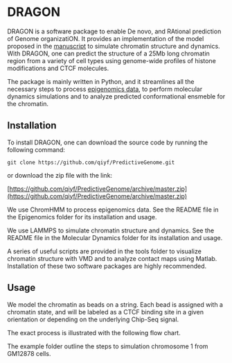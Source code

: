 # DRAGON  
DRAGON is a software package to enable De novo, and RAtional prediction of Genome organizatiON. It provides an implementation of the model proposed in the [manuscript](https://www.biorxiv.org/content/early/2018/03/15/282095) to simulate chromatin structure and dynamics. With DRAGON, one can predict the structure of a 25Mb long chromatin region from a variety of cell types using genome-wide profiles of histone modifications and CTCF molecules. 

The package is mainly written in Python, and it streamlines all the necessary steps to process [epigenomics data](./chromatinStates), to perform molecular dynamics simulations and to analyze predicted conformational ensmeble for the chromatin. 


## Installation
To install DRAGON, one can download the source code by running the following command:
```
git clone https://github.com/qiyf/PredictiveGenome.git
```
or download the zip file with the link:  

[https://github.com/qiyf/PredictiveGenome/archive/master.zip](https://github.com/qiyf/PredictiveGenome/archive/master.zip)  

We use ChromHMM to process epigenomics data. See the README file in the Epigenomics folder for its installation and usage. 

We use LAMMPS to simulate chromatin structure and dynamics. See the README file in the Molecular Dynamics folder for its installation and usage. 

A series of useful scripts are provided in the tools folder to visualize chromatin structure with VMD and to analyze contact maps using Matlab. Installation of these two software packages are highly recommended. 

## Usage

We model the chromatin as beads on a string. Each bead is assigned with a chromatin state, and will be labeled as a CTCF binding site in a given orientation or depending on the underlying Chip-Seq signal. 

The exact process is illustrated with the following flow chart. 

The example folder outline the steps to simulation chromosome 1 from GM12878 cells. 

